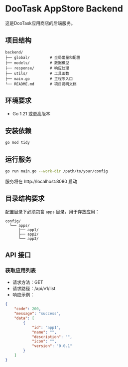 # DooTask AppStore Backend

这是DooTask应用商店的后端服务。

## 项目结构

```
backend/
├── global/         # 全局常量和配置
├── models/         # 数据模型
├── response/       # 响应处理
├── utils/          # 工具函数
├── main.go         # 主程序入口
└── README.md       # 项目说明文档
```

## 环境要求

- Go 1.21 或更高版本

## 安装依赖

```bash
go mod tidy
```

## 运行服务

```bash
go run main.go --work-dir /path/to/your/config
```

服务将在 http://localhost:8080 启动

## 目录结构要求

配置目录下必须包含 `apps` 目录，用于存放应用：

```
config/
  └── apps/
      ├── app1/
      ├── app2/
      └── app3/
```

## API 接口

### 获取应用列表

- 请求方法：GET
- 请求路径：/api/v1/list
- 响应示例：
```json
{
    "code": 200,
    "message": "success",
    "data": [
        {
            "id": "app1",
            "name": "",
            "description": "",
            "icon": "",
            "version": "0.0.1"
        }
    ]
}
```
